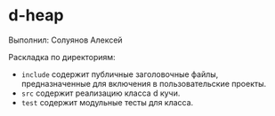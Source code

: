 # d-heap

Выполнил: Солуянов Алексей

Раскладка по директориям:

  - `include` содержит публичные заголовочные файлы, предназначенные для
    включения в пользовательские проекты.
  - `src` содержит реализацию класса d кучи.
  - `test` содержит модульные тесты для класса.

<!-- - `docs` содержит документацию на класс. -->
